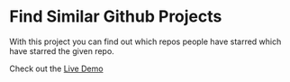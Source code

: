 # Find Similar Github Projects

With this project you can find out which repos people have starred which have starred the given repo.

Check out the [Live Demo](https://github-similars.herokuapp.com)